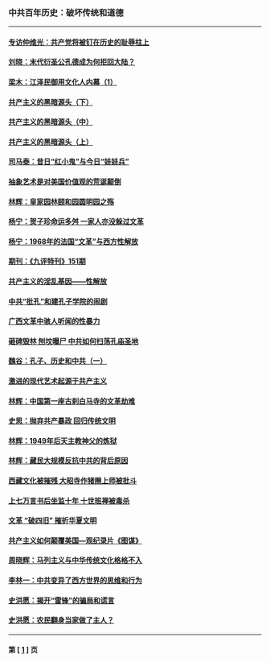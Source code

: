 ### 中共百年历史：破坏传统和道德
---
#### [专访仲维光：共产党将被钉在历史的耻辱柱上](../../pages/nf1176114/n9288095.md) 
#### [刘晓：末代衍圣公孔德成为何拒回大陆？](../../pages/nf1176114/n9285555.md) 
#### [梁木：江泽民御用文化人内幕（1）](../../pages/nf1176114/n9278293.md) 
#### [共产主义的黑暗源头（下）](../../pages/nf1176114/n9239835.md) 
#### [共产主义的黑暗源头（中）](../../pages/nf1176114/n9229643.md) 
#### [共产主义的黑暗源头（上）](../../pages/nf1176114/n9194875.md) 
#### [司马泰：昔日“红小鬼”与今日“娃娃兵”](../../pages/nf1176114/n9226308.md) 
#### [抽象艺术是对美国价值观的荒诞颠倒](../../pages/nf1176114/n9214573.md) 
#### [林辉：皇家园林颐和园圆明园之殇](../../pages/nf1176114/n9159618.md) 
#### [杨宁：贺子珍命运多舛 一家人亦没躲过文革](../../pages/nf1176114/n9125025.md) 
#### [杨宁：1968年的法国“文革”与西方性解放](../../pages/nf1176114/n9097017.md) 
#### [期刊：《九评特刊》151期](../../pages/nf1176114/n9066367.md) 
#### [共产主义的淫乱基因——性解放](../../pages/nf1176114/n9018949.md) 
#### [中共“批孔”和建孔子学院的闹剧](../../pages/nf1176114/n8958269.md) 
#### [广西文革中骇人听闻的性暴力](../../pages/nf1176114/n8958855.md) 
#### [砸碑毁林 刨坟曝尸 中共如何扫荡孔庙圣地](../../pages/nf1176114/n8958233.md) 
#### [魏谷：孔子、历史和中共（一）](../../pages/nf1176114/n8951070.md) 
#### [激进的现代艺术起源于共产主义](../../pages/nf1176114/n8947446.md) 
#### [林辉：中国第一座古刹白马寺的文革劫难](../../pages/nf1176114/n8899939.md) 
#### [史思：抛弃共产暴政 回归传统文明](../../pages/nf1176114/n8895498.md) 
#### [林辉：1949年后天主教神父的炼狱](../../pages/nf1176114/n8873528.md) 
#### [林辉：藏民大规模反抗中共的背后原因](../../pages/nf1176114/n8870896.md) 
#### [西藏文化被摧残 大昭寺作猪圈上师被批斗](../../pages/nf1176114/n8855307.md) 
#### [上七万言书后坐监十年 十世班禅被毒杀](../../pages/nf1176114/n8850163.md) 
#### [文革 “破四旧” 摧折华夏文明](../../pages/nf1176114/n8849172.md) 
#### [共产主义如何颠覆美国—观纪录片《图谋》](../../pages/nf1176114/n8809863.md) 
#### [周晓辉：马列主义与中华传统文化格格不入](../../pages/nf1176114/n8797143.md) 
#### [李林一：中共变异了西方世界的思维和行为](../../pages/nf1176114/n8663018.md) 
#### [史洪愿：揭开“雷锋”的骗局和谎言](../../pages/nf1176114/n4015927.md) 
#### [史洪愿：农民翻身当家做了主人？](../../pages/nf1176114/n3991196.md) 

---
#### 第 [ [1](./1.md) ] 页
